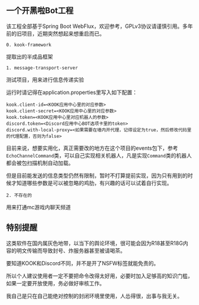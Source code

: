 一个开黑啦Bot工程
--

该工程全部基于Spring Boot WebFlux，欢迎参考，GPLv3协议请谨慎引用。多年前的旧项目，近期突然想起来想重启而已。

`0. kook-framework`

提取出的半成品框架

`1. message-transport-server`

测试项目，用来进行信息传递实验

运行时请记得在application.properties里写入如下配置：

```properties
kook.client-id=<KOOK应用中心里的对应参数>
kook.client-secret=<KOOK应用中心里的对应参数>
kook.token=<KOOK应用中心里对应机器人的参数>
discord.token=<Discord应用中心BOT选项卡里的token>
discord.with-local-proxy=<如果需要在墙内开代理，记得设定为true，然后修改代码里的代理配置，否则为false>
```

目前来说，想要实用化，真正需要改的地方在这个项目的events包下，参考`EchoChannelCommand`类，可以自己实现相关机器人，凡是实现`Command`类的机器人都会被包扫描机制自动加载。

但是目前能发送的信息类型仍然有限制，暂时不打算提前实现，因为只有用到的时候才知道哪些参数是可以被忽略的鸡肋，有兴趣的话可以试着自行实现。

`2. 不存在的`

用来打通mc游戏内聊天频道

特别提醒
--
这类软件在国内属灰色地带，以当下的舆论环境，很可能会因为R18甚至R18G内容的明文传输而导致封号、炸服务器甚至被请喝茶。

要知道KOOK和Discord不同，并不是开了NSFW标签就能免责的。

所以个人建议使用者一定不要把命令改得太好用，必要时加入足够高的知识门槛，如果一定要开放使用，务必做好审核工作。

我自己是只在自己能绝对控制的封闭环境里使用，人怂得很，出事与我无关。

